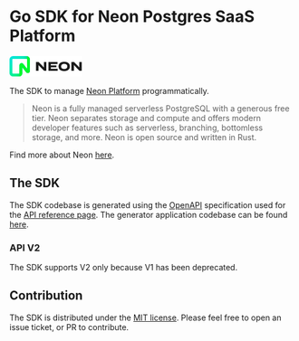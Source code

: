 # Go SDK for Neon Postgres SaaS Platform

[![logo](fig/logo.png)](https://neon.tech)

The SDK to manage [Neon Platform](https://neon.tech) programmatically.

> Neon is a fully managed serverless PostgreSQL with a generous free tier. Neon separates storage and compute and offers
> modern developer features such as serverless, branching, bottomless storage, and more. Neon is open source and written
> in Rust.

Find more about Neon [here](https://neon.tech/docs/introduction/about/).

## The SDK

The SDK codebase is generated using the [OpenAPI](https://spec.openapis.org/) specification used for
the [API reference page](https://neon.tech/api-reference/v2/). The generator application codebase can be
found [here](generator).

### API V2

The SDK supports V2 only because V1 has been deprecated.

## Contribution

The SDK is distributed under the [MIT license](LICENSE). Please feel free to open an issue ticket, or PR to contribute.
